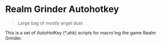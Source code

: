 # Realm Grinder Autohotkey

> Large bag of mostly angel dust

This is a set of AutoHotKey (*.ahk) scripts for macro'ing the game Realm Grinder.
